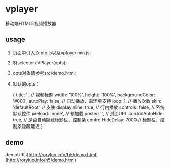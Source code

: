 # vplayer
移动端HTML5视频播放器

usage
--------
1. 页面中引入Zepto.js以及vplayer.min.js;
2. $(selector).VPlayer(opts);
3. opts对象请参考src/demo.html;
4. 默认的opts：

    {
        title: '',                  // 视频标题
        width: '100%',
        height: '100%',
        backgroundColor: '#000',
        autoPlay: false,            // 自动播放，需环境支持
        loop: 1,                    // 播放次数
        skin: 'defaultRoot',        // 皮肤
        displayInline: true,        // 行内播放
        controls: false,            // 系统默认控件
        preload: 'none',            // 预加载
        poster: '',                 // 封面URL
        controlAutoHide: true,      // 是否自动隐藏标题栏、控制条
        controlHideDelay: 7000      // 标题栏、控制条隐藏延迟
    }

demo
--------
demoURL:[http://roryluo.info/h5/demo.html](http://roryluo.info/h5/demo.html)